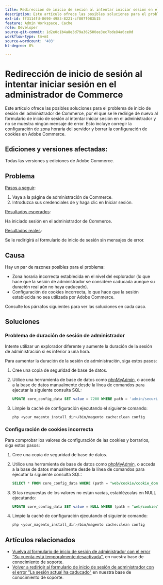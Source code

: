 ```yaml
---
title: Redirección de inicio de sesión al intentar iniciar sesión en el administrador de Commerce
description: Este artículo ofrece las posibles soluciones para el problema de inicio de sesión del administrador de Commerce, por el que se le redirige de nuevo al formulario de inicio de sesión al intentar iniciar sesión en el administrador y no se muestra ningún mensaje de error. Esto incluye corregir la configuración de zona horaria del servidor y borrar la configuración de cookies en Adobe Commerce.
exl-id: ff3114fd-8690-4983-8221-cf807f083b15
feature: Admin Workspace, Cache
role: Developer
source-git-commit: 1d2e0c1b4a8e3d79a362500ee3ec7bde84a6ce0d
workflow-type: tm+mt
source-wordcount: '403'
ht-degree: 0%

---
```


# Redirección de inicio de sesión al intentar iniciar sesión en el administrador de Commerce

Este artículo ofrece las posibles soluciones para el problema de inicio de sesión del administrador de Commerce, por el que se le redirige de nuevo al formulario de inicio de sesión al intentar iniciar sesión en el administrador y no se muestra ningún mensaje de error. Esto incluye corregir la configuración de zona horaria del servidor y borrar la configuración de cookies en Adobe Commerce.

## Ediciones y versiones afectadas:

Todas las versiones y ediciones de Adobe Commerce.

## Problema

<u>Pasos a seguir</u>:

1. Vaya a la página de administración de Commerce.
1. Introduzca sus credenciales de y haga clic en Iniciar sesión.

<u>Resultados esperados</u>:

Ha iniciado sesión en el administrador de Commerce.

<u>Resultados reales</u>:

Se le redirigirá al formulario de inicio de sesión sin mensajes de error.

## Causa

Hay un par de razones posibles para el problema:

* Zona horaria incorrecta establecida en el nivel del explorador (lo que hace que la sesión de administrador se considere caducada aunque su duración real aún no haya caducado).
* Configuración de cookies incorrecta, lo que hace que la sesión establecida no sea utilizada por Adobe Commerce.

Consulte los párrafos siguientes para ver las soluciones en cada caso.

## Soluciones

### Problema de duración de sesión de administrador

Intente utilizar un explorador diferente y aumente la duración de la sesión de administración si es inferior a una hora.

Para aumentar la duración de la sesión de administración, siga estos pasos:

1. Cree una copia de seguridad de base de datos.
1. Utilice una herramienta de base de datos como [phpMyAdmin](https://devdocs.magento.com/guides/v2.2/install-gde/prereq/optional.html#install-optional-phpmyadmin), o acceda a la base de datos manualmente desde la línea de comandos para ejecutar la siguiente consulta SQL:

   ```sql
   UPDATE core_config_data SET value = 7200 WHERE path = 'admin/security/session_lifetime';
   ```

1. Limpie la caché de configuración ejecutando el siguiente comando:

   ```bash
   php <your_magento_install_dir>/bin/magento cache:clean config
   ```

### Configuración de cookies incorrecta

Para comprobar los valores de configuración de las cookies y borrarlos, siga estos pasos:

1. Cree una copia de seguridad de base de datos.
1. Utilice una herramienta de base de datos como [phpMyAdmin](https://devdocs.magento.com/guides/v2.2/install-gde/prereq/optional.html#install-optional-phpmyadmin), o acceda a la base de datos manualmente desde la línea de comandos para ejecutar la siguiente consulta SQL:

   ```sql
   SELECT * FROM core_config_data WHERE (path = "web/cookie/cookie_domain" OR path = "web/cookie/cookie_path");
   ```

1. Si las respuestas de los valores no están vacías, establézcalas en NULL ejecutando:

   ```sql
   UPDATE core_config_data SET value = NULL WHERE (path = "web/cookie/cookie_domain" OR path = "web/cookie/cookie_path");
   ```

1. Limpie la caché de configuración ejecutando el siguiente comando:

   ```bash
   php <your_magento_install_dir>/bin/magento cache:clean config
   ```

## Artículos relacionados

* [Vuelva al formulario de inicio de sesión de administrador con el error &quot;Su cuenta está temporalmente desactivada&quot;.](/help/troubleshooting/miscellaneous/redirect-back-to-the-admin-login-form-with-your-account-is-temporarily-disabled-error.md) en nuestra base de conocimiento de soporte.
* [Volver a redirigir al formulario de inicio de sesión de administrador con el error &quot;La sesión actual ha caducado&quot;](/help/troubleshooting/miscellaneous/redirect-back-to-the-admin-login-form-with-your-current-session-has-been-expired-error.md) en nuestra base de conocimiento de soporte.
